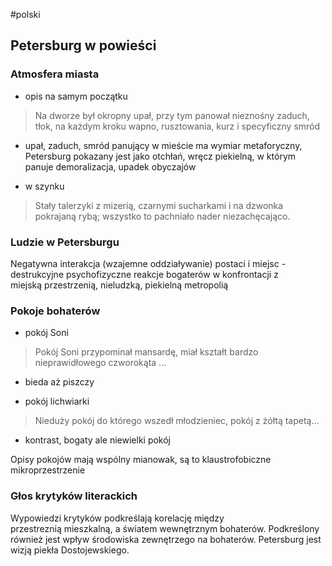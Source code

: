 #polski 

## Petersburg w powieści
### Atmosfera miasta
- opis na samym początku
> Na dworze był okropny upał, przy tym panował nieznośny zaduch, tłok, na każdym kroku wapno, rusztowania, kurz i specyficzny smród
- upał, zaduch, smród panujący w mieście ma wymiar metaforyczny, Petersburg pokazany jest jako otchłań, wręcz piekielną, w którym panuje demoralizacja, upadek obyczajów

- w szynku
> Stały talerzyki z mizerią, czarnymi sucharkami i na dzwonka pokrajaną rybą; wszystko to pachniało nader niezachęcająco.


### Ludzie w Petersburgu
Negatywna interakcja (wzajemne oddziaływanie) postaci i miejsc - destrukcyjne psychofizyczne reakcje bogaterów w konfrontacji z miejską przestrzenią, nieludzką, piekielną metropolią
### Pokoje bohaterów
- pokój Soni
> Pokój Soni przypominał mansardę, miał kształt bardzo nieprawidłowego czworokąta ...
- bieda aż piszczy

- pokój lichwiarki
> Nieduży pokój do którego wszedł młodzieniec, pokój z żółtą tapetą...
- kontrast, bogaty ale niewielki pokój

Opisy pokojów mają wspólny mianowak, są to klaustrofobiczne mikroprzestrzenie

### Głos krytyków literackich
Wypowiedzi krytyków podkreślają korelację między przestreznią mieszkalną, a światem wewnętrznym bohaterów. Podkreślony również jest wpływ środowiska zewnętrzego na bohaterów. Petersburg jest wizją piekła Dostojewskiego.